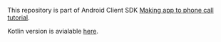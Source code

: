 This repository is part of Android Client SDK [Making app to phone call tutorial](https://developer.nexmo.com/client-sdk/tutorials/app-to-app/introduction/kotlin).

Kotlin version is avialable [here](https://github.com/nexmo-community/client-sdk-android-tutorial-voice-app-to-app-java).
